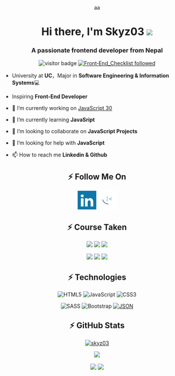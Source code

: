<div align="center">aa

<h1> Hi there, I'm Skyz03 <img src="https://media.giphy.com/media/hvRJCLFzcasrR4ia7z/giphy.gif" style="width: 25%;"> </h1>
<h3 align="center">A passionate frontend developer from Nepal</h3>

![visitor badge](https://visitor-badge.glitch.me/badge?page_id=skyz03.visitor-badge) 
[![Front‑End_Checklist followed](https://img.shields.io/badge/Front‑End_Checklist-followed-brightgreen.svg)](https://github.com/thedaviddias/Front-End-Checklist/)
</div>
   
- University at **UC**，Major in **Software Engineering & Information Systems**💻
- Inspiring **Front-End Developer** 
   
- 🔭 I’m currently working on [JavaScript 30](https://github.com/Skyz03/JS--with-CSS-Variables)

- 🌱 I’m currently learning **JavaSript**

- 👯 I’m looking to collaborate on **JavaScript Projects**

- 🤝 I’m looking for help with **JavaScript**

- 📫 How to reach me **Linkedin & Github**

<div align="center">
   
## ⚡ Follow Me On

<a href="https://www.linkedin.com/in/aakib-z-shah-z-a50b76176/" target="_blank"><img src="icons/linkedin.svg" alt="Skyz03" width="50px" /></a>
<a href="https://www.frontendmentor.io/profile/Skyz03" target="_blank"><img src="icons/frontend-mentor.jpg" alt="Skyz03" width="50px" /></a>
    
## ⚡ Course Taken
  
<p>
<img width="33%" src="https://user-images.githubusercontent.com/42742924/123113904-a1b5e980-d45e-11eb-993a-b524955aa8f7.png" />
<img width="33%" src="https://user-images.githubusercontent.com/42742924/123534021-9baf5980-d739-11eb-97fa-cb8db409a5d5.png" />
<img width="33%" src="https://user-images.githubusercontent.com/42742924/131491648-0bb7e709-4d7e-4f4d-a8c0-e83920f0225c.png" />
</p>  
 
<p>
<img width="48%" src="https://user-images.githubusercontent.com/42742924/147492391-2e93a19e-51d1-41f5-8d85-4105b39e9619.png" />
<img width="49%" src="https://user-images.githubusercontent.com/42742924/167679057-3579af6b-044f-4ac8-90d4-04fa62ed4072.png" />
<img width="60%" src="https://user-images.githubusercontent.com/42742924/170206872-3a808cae-2fe8-467a-9907-e5dac2b361db.jpg" />
</p>  

## ⚡ Technologies

![HTML5](https://img.shields.io/badge/-HTML5-E34F26?style=for-the-badge&logo=html5&logoColor=white)
![JavaScript](https://img.shields.io/badge/-JavaScript-black?style=for-the-badge&logo=javascript) 
![CSS3](https://img.shields.io/badge/-CSS3-1572B6?style=for-the-badge&logo=css3)
  
![SASS](https://img.shields.io/badge/Sass-CC6699?style=for-the-badge&logo=sass&logoColor=white)
![Bootstrap](https://img.shields.io/badge/-Bootstrap-563D7C?style=for-the-badge&logo=bootstrap)
[![JSON](https://img.shields.io/badge/-json-02569B?style=for-the-badge&logo=json&link=https://github.com/Skyz03)](https://github.com/Skyz03)

   
## ⚡ GitHub Stats
   
<p> <a href="https://github.com/ryo-ma/github-profile-trophy"><img src="https://github-profile-trophy.vercel.app/?username=skyz03" alt="skyz03" /></a> </p>

<img width="30%" src="https://github-readme-stats.vercel.app/api/top-langs/?username=skyz03&theme=tokyonight" />   
<p align="center">
  <img width="49%" src="https://github-readme-stats.vercel.app/api?username=skyz03&show_icons=true&theme=tokyonight" />
  <img width="49%" src="https://github-readme-streak-stats.herokuapp.com?user=Skyz03&theme=tokyonight&date_format=M%20j%5B%2C%20Y%5D" />  
</p>

</div> 


